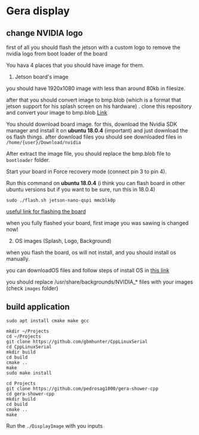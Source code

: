 # Gera display


## change NVIDIA logo

first of all you should flash the jetson with a custom logo to remove the nvidia logo from boot loader of the board

You hava 4 places that you should have image for them.
1) Jetson board's image

you should have 1920x1080 image with less than around 80kb in filesize.

after that you should convert image to bmp.blob (which is a format that jetson support for his splash screen on his hardware)
. clone this repository and convert your image to bmp.blob [Link](https://github.com/VladimirSazonov/jw-boot-logo-for-Jetson-Nano)

You should download board image. for this, download the Nvidia SDK manager and install it on ****ubuntu 18.0.4**** (important)
and just download the os flash things. after download files you should see downloaded files in `/home/{user}/Download/nvidia`

After extract the image file, you should replace the bmp.blob file to `bootloader` folder.

Start your board in Force recovery mode (connect pin 3 to pin 4).

Run this command on **ubuntu 18.0.4** (i think you can flash board in other ubuntu versions but if you want to be sure, run this in 18.0.4)

```sudo ./flash.sh jetson-nano-qspi mmcblk0p```

[useful link for flashing the board](https://developer.technexion.com/docs/flash-step)

when you fully flashed your board, first image you was sawing is changed now!

2) OS images (Splash, Logo, Background)

when you flash the board, os will not install, and you should install os manually.

you can downloadOS files and follow steps of install OS in [this link](https://developer.nvidia.com/embedded/learn/get-started-jetson-nano-devkit#write)

you should replace /usr/share/backgrounds/NVIDIA_* files with your images (check `images` folder)



## build application


```
sudo apt install cmake make gcc

mkdir ~/Projects
cd ~/Projects
git clone https://github.com/gbmhunter/CppLinuxSerial
cd CppLinuxSerial
mkdir build
cd build
cmake ..
make
sudo make install

cd Projects
git clone https://github.com/pedrosag1000/gera-shower-cpp
cd gera-shower-cpp
mkdir build
cd build
cmake ..
make 
```


Run the `./DisplayImage` with you inputs

